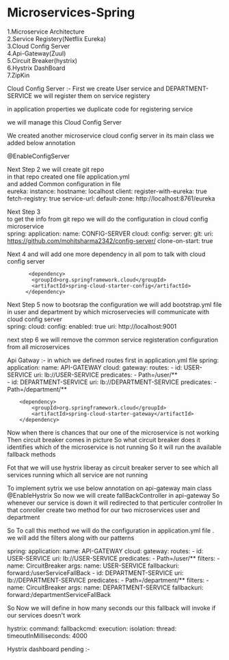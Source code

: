 # Microservices-Spring


1.Microservice Architecture                                                                                                                                     
2.Service Registery(Netflix Eureka)                                                                                                                             
3.Cloud Config Server                                                                                                                                           
4.Api-Gateway(Zuul)                                                                                                                                             
5.Circuit Breaker(hystrix)                                                                                                                                       
6.Hystrix DashBoard                                                                                                                                             
7.ZipKin                                                                                                                                                         


Cloud Config Server :- 
First we create User service and DEPARTMENT-SERVICE
we will register them on service registery

in application properties we duplicate code for registering service 

we will manage this Cloud Config Server 

We created another microservice cloud config server
in its main class we added below annotation

@EnableConfigServer

Next Step 2 we will create git repo                                                                                                                            
in that repo created one file application.yml                                                                                                             
 and added Common configuration in file                                                                                                                          
  eureka:
  instance:
    hostname: localhost
  client:
    register-with-eureka: true
    fetch-registry: true
    service-url:
      default-zone: http://localhost:8761/eureka                                                                                                                  
	  
	 
Next Step 3	 
	to get the info from git repo we will do the configuration in cloud config microservice                                                                  
	spring:
  application:
    name: CONFIG-SERVER
  cloud:
    config:
      server:
        git:
          uri: https://github.com/mohitsharma2342/config-server/
          clone-on-start: true

Next 4
 and will add one more dependency in all pom to talk with cloud config server
		  
		   <dependency>
			<groupId>org.springframework.cloud</groupId>
			<artifactId>spring-cloud-starter-config</artifactId>
		  </dependency>
		
		
Next Step 5
 now to bootsrap the configuration we will add bootstrap.yml file in user and department
 by which microservecies will communicate with cloud config server                                                                                                
 spring:
  cloud:
    config:
      enabled: true
      uri: http://localhost:9001
	  
next step 6 we will remove the common service registeration configuration from all microservices


Api Gatway :- 
  in which we defined routes first in application.yml file
  spring:
  application:
    name: API-GATEWAY
  cloud:
    gateway:
      routes:
        - id: USER-SERVICE
          uri: lb://USER-SERVICE
          predicates:
            - Path=/user/**   
        - id: DEPARTMENT-SERVICE
          uri: lb://DEPARTMENT-SERVICE
          predicates:
            - Path=/department/**
			
			
		<dependency>
			<groupId>org.springframework.cloud</groupId>
			<artifactId>spring-cloud-starter-gateway</artifactId>
		</dependency>
         
Now  when there is chances that our one of the microservice is not working Then circuit breaker comes in picture
So what circuit breaker does it identifies which of the microservice is not running So it will run the available fallback methods 

Fot that we will use hystrix liberay as circuit breaker server to see which all services running which all service are not running

To implement sytrix we use below annotation on api-gateway main class
@EnableHystrix
So now we will create fallBackController in api-gateway So whenever our service is down it will redirected to that perticuler controller
 In that conroller create two method for our two microservices user and department

So To call this method we will do the configuration in application.yml file . we will add the filters along with our patterns

spring:
  application:
    name: API-GATEWAY
  cloud:
    gateway:
      routes:
        - id: USER-SERVICE
          uri: lb://USER-SERVICE
          predicates:
            - Path=/user/**
          filters:
            - name: CircuitBreaker
              args:
                name: USER-SERVICE
                fallbackuri: forward:/userServiceFallBack
        - id: DEPARTMENT-SERVICE
          uri: lb://DEPARTMENT-SERVICE
          predicates:
            - Path=/department/**
          filters:
            - name: CircuitBreaker
              args:
                name: DEPARTMENT-SERVICE
                fallbackuri: forward:/departmentServiceFallBack
				
So Now we will define in how many seconds our this fallback will invoke if our services doesn't work 

hystrix:
  command:
    fallbackcmd:
      execution:
        isolation:
          thread:
            timeoutInMilliseconds: 4000

Hystrix dashboard pending :-


